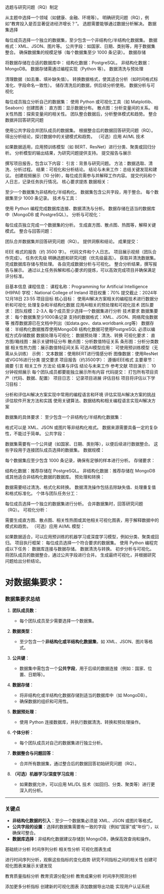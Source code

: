 选题与研究问题（RQ）制定

从主题中选择一个领域（如健康、金融、环境等）。
明确研究问题（RQ），例如“教育投入是否显著促进经济增长？”。
选题需要能够通过数据分析解决。
数据集选择

每位成员选择一个独立的数据集，至少包含一个非结构化/半结构化数据集。
数据格式：XML、JSON、图片等。
公共字段：如国家、日期、类别等，用于数据集整合。
确保数据集的规模足够（每个数据集至少 1000 条记录）。
数据存储

将数据存储在合适的数据库中：
结构化数据：PostgreSQL。
非结构化数据：MongoDB。
数据存储需通过编程实现（Python 等）。
数据清洗与预处理

清理数据（如去重、填补缺失值）。
转换数据格式，使其适合分析（如时间格式标准化、字段命名一致性）。
储存清洗后的数据，供后续分析使用。
数据分析与可视化

每位成员独立分析自己的数据集：
使用 Python 或可视化工具（如 Matplotlib、Seaborn）创建图表：
直方图：显示数据分布。
散点图：分析变量间的关系。
相关性热图：探索变量间的相关性。
团队整合数据后，分析整体模式和趋势。
整合数据并回答研究问题

使用公共字段合并团队成员的数据集。
根据整合后的数据回答研究问题（RQ）。
得出分析结论，探讨数据中的关键模式和趋势。
（可选）应用 AI/ML 技术

如果数据适用，应用预训练模型（如 BERT、ResNet）进行分类、聚类或回归分析。
分析模型的输出结果，为研究问题提供支持。
提交报告与展示

撰写项目报告，包含以下内容：
引言：背景与研究问题。
方法：数据选取、清洗、分析过程。
结果：可视化和分析结论。
结论与未来工作：总结关键发现和建议。
创建视频展示（10 分钟），每位成员需参与并解释工作内容。
提交代码和个人日志，记录任务执行情况。
核心要求提炼
数据相关：

至少一个数据集为非结构化/半结构化。
数据集包含公共字段，用于整合。
每个数据集至少 1000 条记录。
技术与工具：

使用 Python 编程完成数据库连接、数据清洗与分析。
数据存储在适当的数据库中（MongoDB 或 PostgreSQL）。
分析与可视化：

每位成员独立完成一个数据集的分析。
生成直方图、散点图、热图等，解释关键模式。
整合与回答问题：

团队合并数据集并回答研究问题（RQ）。
提供洞察和结论。
成果提交：

IEEE 格式的报告（约 3500 字）。
代码文件和个人日志。
项目展示视频（团队合作完成）。
任务优先级
明确选题和研究问题（优先级最高）。
获取并清洗数据集。
完成数据库存储与预处理。
各自完成数据分析与可视化。
整合分析结果，撰写报告与展示。
通过以上任务拆解和核心要求的提炼，可以高效完成项目并确保满足评分标准。


目基本信息
课程信息：
课程名称：Programming for Artificial Intelligence (H9PAI)
学校：National College of Ireland
项目权重：70%
提交截止：2024年12月18日 23:55
项目目标
核心目标：
使用AI解决方案相关的编程技术进行数据分析和可视化
处理复杂和半结构化数据
应用AI相关的预处理和可视化技术
团队要求：
团队规模：2-3人
每个成员至少选择一个数据集进行分析
技术要求
数据集要求：
每个数据集至少1000条记录
支持的数据格式：XML、JSON、网络爬虫数据等
推荐数据源已在文档中列出（如data.gov、data.worldbank.org等）
数据存储：
半结构化数据推荐使用MongoDB
结构化数据可使用PostgreSQL
必须以编程方式存储数据
数据处理与可视化：
数据预处理：清洗、转换
可视化要求：
直方图/箱线图：展示关键特征分布
散点图：分析数值特征关系
条形图：分析分类数据
相关性热力图：展示数值特征间关系
可选AI模型应用：
可使用预训练模型（无需从头训练）
示例：
文本数据：使用BERT进行情感分析
图像数据：使用ResNet或VGG16进行分类
提交要求
项目报告（约3500字）：
遵循IEEE格式
主要章节：
摘要
引言
相关工作
方法论
结果与评估
结论与未来工作
参考文献
项目演示：
10分钟视频展示
每个团队成员都要能独立展示所有内容
代码提交：
打包所有项目资产（代码、数据、配置）
项目日志：
记录项目进展
评估目标
项目将评估以下学习目标：

分析和评估AI解决方案实现中常用的编程语言和环境
评估实现AI解决方案的挑战
评估软件开发方法和实践
使用关键算法、数据结构和相关编程语言实现AI解决方案


数据集的具体要求：
至少包含一个非结构化/半结构化数据集：

格式可以是 XML、JSON 或图片等非结构化格式。
数据来源需要具备一定的复杂性，不能过于简单。
公共字段：

数据集需要有一个公共键（如国家、日期、类别等），以便后续进行数据整合。
这些字段用于连接团队成员选择的数据集。
数据规模：

每个数据集应至少包含 1000 条记录，确保有足够的样本进行分析。
存储要求：

结构化数据：推荐存储在 PostgreSQL。
非结构化数据：推荐存储在 MongoDB 或其他适合非结构化数据的数据库。
预处理和转换：

数据需要经过清洗、格式化和转换。
数据清洗操作包括去除缺失值、处理重复值和格式标准化。
个体与团队任务分工：

每位成员选择一个独立的数据集进行分析。
合并数据集时，回答研究问题（RQ）。
可视化分析：

需要生成直方图、散点图、相关性热图或其他相关可视化图表，用于解释数据中的模式和趋势。
（可选）应用 AI/ML 模型：

如果数据适合，可以应用预训练的机器学习或深度学习模型，例如分类、聚类或回归。
项目执行框架：
每位成员选择一个符合要求的数据集。
使用 Python 编程完成以下任务：
数据库连接与数据存储。
数据清洗与转换。
初步分析与可视化。
将团队成员的数据整合，通过公共字段进行合并。
生成最终可视化，并根据研究问题给出分析结论。


# 对数据集要求：

### **数据集要求总结**
1. **团队成员数**：
   - 每个团队成员至少需要选择一个数据集。

2. **数据类型**：
   - 至少包含一个**非结构化或半结构化数据集**，如 XML、JSON、图片等格式。

3. **公共键**：
   - 数据集中需包含一个**公共字段**，用于后续的数据连接（例如：国家、位置、日期等）。

4. **数据存储**：
   - 将非结构化或半结构化数据存储到适当的数据库中（如 MongoDB）。
   - 确保数据的组织和可用性。

5. **数据预处理**：
   - 使用 Python 连接数据库，并执行数据清洗、转换和预处理操作。

6. **个体分析**：
   - 每个团队成员对自己的数据集进行独立分析。

7. **数据整合与问题回答**：
   - 合并所有数据集，通过整合后的数据回答初始研究问题（RQ）。

8. **（可选）机器学习/深度学习应用**：
   - 如果数据允许，可以应用 ML/DL 技术（如回归、分类、聚类等）进行更深入的分析。

---

### **关键点**
- **非结构化数据的引入**：至少一个数据集必须是 XML、JSON 或图片等格式。
- **公共字段的设置**：选择的数据集需要有一致的字段（例如“国家”或“年份”），以确保可整合。
- **数据库选择**：非结构化数据建议存储到 MongoDB，确保高效查询和操作。


基础统计分析
时间序列分析
相关性分析
可视化图表生成

进行时间序列分析，观察这些指标的变化趋势
研究不同指标之间的相关性
创建可视化图表来展示关键发现


教育质量指标分析
教育资源分配分析
教育成果分析
时间序列预测分析

添加更多分析指标
创建新的可视化图表
添加数据导出功能
实现用户认证系统